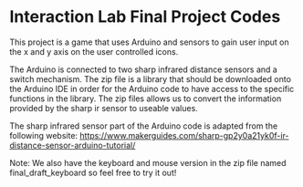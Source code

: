# Interaction Lab Final Project Codes
 
This project is a game that uses Arduino and sensors to gain user input on the x and y axis on the user controlled icons. 


The Arduino is connected to two sharp infrared distance sensors and a switch mechanism. The zip file is a library that should be downloaded onto the Arduino IDE in order for the Arduino code to have access to the specific functions in the library. The zip files allows us to convert the information provided by the sharp ir sensor to useable values. 

The sharp infrared sensor part of the Arduino code is adapted from the following website:
https://www.makerguides.com/sharp-gp2y0a21yk0f-ir-distance-sensor-arduino-tutorial/



Note: We also have the keyboard and mouse version in the zip file named final_draft_keyboard so feel free to try it out!
